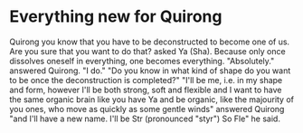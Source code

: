 
# Everything new for Quirong

Quirong you know that you have to be deconstructed to become one of us. Are you sure that you want to do that? asked Ya (Sha). Because only once dissolves oneself in everything, one becomes everything. 
"Absolutely." answered Quirong. "I do."
"Do you know in what kind of shape do you want to be once the deconstruction is completed?"
"I'll be me, i.e. in my shape and form, however I'll be both strong, soft and flexible and I want to have the same organic brain like you have Ya  and be organic, like the majourity of you ones, who move as quickly as some gentle winds" answered Quirong "and I'll have a new name. I'll be Str (pronounced "styr") So Fle" he said. 

